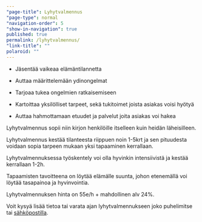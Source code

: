 ```yaml
---
"page-title": Lyhytvalmennus
"page-type": normal
"navigation-order": 5
"show-in-navigation": true
published: true
permalink: /lyhytvalmennus/
"link-title": ""
polaroid: ""
---
```







- Jäsentää vaikeaa elämäntilannetta

- Auttaa määrittelemään ydinongelmat

- Tarjoaa tukea ongelmien ratkaisemiseen

- Kartoittaa yksilölliset tarpeet, sekä tukitoimet joista asiakas voisi hyötyä

- Auttaa hahmottamaan etuudet ja palvelut joita asiakas voi hakea



Lyhytvalmennus sopii niin kirjon henkilöille itselleen kuin heidän läheisilleen.

Lyhytvalmennus kestää tilanteesta riippuen noin 1-5krt ja sen pituudesta voidaan sopia tarpeen mukaan yksi tapaaminen kerrallaan.

Lyhytvalmennuksessa työskentely voi olla hyvinkin intensiivistä ja kestää kerrallaan 1-2h.

Tapaamisten tavoitteena on löytää elämälle suunta, johon etenemällä voi löytää tasapainoa ja hyvinvointia.

Lyhytvalmennuksen hinta on 55e/h + mahdollinen alv 24%.

Voit kysyä lisää tietoa tai varata ajan lyhytvalmennukseen joko puhelimitse tai [sähköpostilla](/ota-yhteytta).
